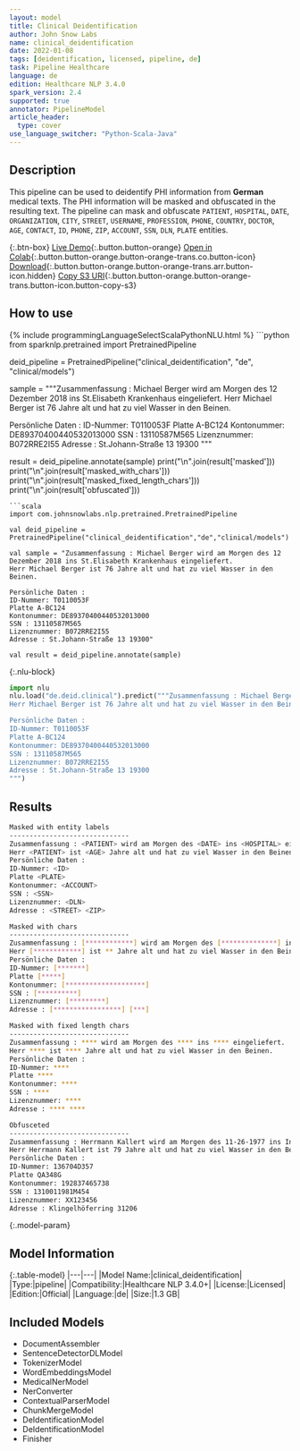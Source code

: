 ```yaml
---
layout: model
title: Clinical Deidentification
author: John Snow Labs
name: clinical_deidentification
date: 2022-01-08
tags: [deidentification, licensed, pipeline, de]
task: Pipeline Healthcare
language: de
edition: Healthcare NLP 3.4.0
spark_version: 2.4
supported: true
annotator: PipelineModel
article_header:
  type: cover
use_language_switcher: "Python-Scala-Java"
---
```


## Description

This pipeline can be used to deidentify PHI information from **German** medical texts. The PHI information will be masked and obfuscated in the resulting text. The pipeline can mask and obfuscate `PATIENT`, `HOSPITAL`, `DATE`, `ORGANIZATION`, `CITY`, `STREET`, `USERNAME`, `PROFESSION`, `PHONE`, `COUNTRY`, `DOCTOR`, `AGE`, `CONTACT`, `ID`, `PHONE`, `ZIP`, `ACCOUNT`, `SSN`, `DLN`, `PLATE` entities.

{:.btn-box}
[Live Demo](https://demo.johnsnowlabs.com/healthcare/DEID_PHI_TEXT_MULTI/){:.button.button-orange}
[Open in Colab](https://colab.research.google.com/github/JohnSnowLabs/spark-nlp-workshop/blob/master/tutorials/streamlit_notebooks/healthcare/DEID_PHI_TEXT_MULTI.ipynb){:.button.button-orange.button-orange-trans.co.button-icon}
[Download](https://s3.amazonaws.com/auxdata.johnsnowlabs.com/clinical/models/clinical_deidentification_de_3.4.0_2.4_1641636618956.zip){:.button.button-orange.button-orange-trans.arr.button-icon.hidden}
[Copy S3 URI](s3://auxdata.johnsnowlabs.com/clinical/models/clinical_deidentification_de_3.4.0_2.4_1641636618956.zip){:.button.button-orange.button-orange-trans.button-icon.button-copy-s3}

## How to use



<div class="tabs-box" markdown="1">
{% include programmingLanguageSelectScalaPythonNLU.html %}
```python
from sparknlp.pretrained import PretrainedPipeline

deid_pipeline = PretrainedPipeline("clinical_deidentification", "de", "clinical/models")

sample = """Zusammenfassung : Michael Berger wird am Morgen des 12 Dezember 2018 ins St.Elisabeth Krankenhaus eingeliefert. 
Herr Michael Berger ist 76 Jahre alt und hat zu viel Wasser in den Beinen.

Persönliche Daten :
ID-Nummer: T0110053F
Platte A-BC124
Kontonummer: DE89370400440532013000
SSN : 13110587M565
Lizenznummer: B072RRE2I55
Adresse : St.Johann-Straße 13 19300
"""

result = deid_pipeline.annotate(sample)
print("\n".join(result['masked']))
print("\n".join(result['masked_with_chars']))
print("\n".join(result['masked_fixed_length_chars']))
print("\n".join(result['obfuscated']))
```
```scala
import com.johnsnowlabs.nlp.pretrained.PretrainedPipeline

val deid_pipeline = PretrainedPipeline("clinical_deidentification","de","clinical/models")

val sample = "Zusammenfassung : Michael Berger wird am Morgen des 12 Dezember 2018 ins St.Elisabeth Krankenhaus eingeliefert. 
Herr Michael Berger ist 76 Jahre alt und hat zu viel Wasser in den Beinen.

Persönliche Daten :
ID-Nummer: T0110053F
Platte A-BC124
Kontonummer: DE89370400440532013000
SSN : 13110587M565
Lizenznummer: B072RRE2I55
Adresse : St.Johann-Straße 13 19300"

val result = deid_pipeline.annotate(sample)
```


{:.nlu-block}
```python
import nlu
nlu.load("de.deid.clinical").predict("""Zusammenfassung : Michael Berger wird am Morgen des 12 Dezember 2018 ins St.Elisabeth Krankenhaus eingeliefert. 
Herr Michael Berger ist 76 Jahre alt und hat zu viel Wasser in den Beinen.

Persönliche Daten :
ID-Nummer: T0110053F
Platte A-BC124
Kontonummer: DE89370400440532013000
SSN : 13110587M565
Lizenznummer: B072RRE2I55
Adresse : St.Johann-Straße 13 19300
""")
```

</div>

## Results

```bash
Masked with entity labels
------------------------------
Zusammenfassung : <PATIENT> wird am Morgen des <DATE> ins <HOSPITAL> eingeliefert.
Herr <PATIENT> ist <AGE> Jahre alt und hat zu viel Wasser in den Beinen.
Persönliche Daten :
ID-Nummer: <ID>
Platte <PLATE>
Kontonummer: <ACCOUNT>
SSN : <SSN>
Lizenznummer: <DLN>
Adresse : <STREET> <ZIP>

Masked with chars
------------------------------
Zusammenfassung : [************] wird am Morgen des [**************] ins [**********************] eingeliefert.
Herr [************] ist ** Jahre alt und hat zu viel Wasser in den Beinen.
Persönliche Daten :
ID-Nummer: [*******]
Platte [*****]
Kontonummer: [********************]
SSN : [**********]
Lizenznummer: [*********]
Adresse : [*****************] [***]

Masked with fixed length chars
------------------------------
Zusammenfassung : **** wird am Morgen des **** ins **** eingeliefert.
Herr **** ist **** Jahre alt und hat zu viel Wasser in den Beinen.
Persönliche Daten :
ID-Nummer: ****
Platte ****
Kontonummer: ****
SSN : ****
Lizenznummer: ****
Adresse : **** ****

Obfusceted
------------------------------
Zusammenfassung : Herrmann Kallert wird am Morgen des 11-26-1977 ins International Neuroscience eingeliefert.
Herr Herrmann Kallert ist 79 Jahre alt und hat zu viel Wasser in den Beinen.
Persönliche Daten :
ID-Nummer: 136704D357
Platte QA348G
Kontonummer: 192837465738
SSN : 1310011981M454
Lizenznummer: XX123456
Adresse : Klingelhöferring 31206
```

{:.model-param}
## Model Information

{:.table-model}
|---|---|
|Model Name:|clinical_deidentification|
|Type:|pipeline|
|Compatibility:|Healthcare NLP 3.4.0+|
|License:|Licensed|
|Edition:|Official|
|Language:|de|
|Size:|1.3 GB|

## Included Models

- DocumentAssembler
- SentenceDetectorDLModel
- TokenizerModel
- WordEmbeddingsModel
- MedicalNerModel
- NerConverter
- ContextualParserModel
- ChunkMergeModel
- DeIdentificationModel
- DeIdentificationModel
- Finisher
